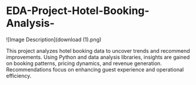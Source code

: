 # EDA-Project-Hotel-Booking-Analysis-
![Image Description](download (1).png)


This project analyzes hotel booking data to uncover trends and recommend improvements. Using Python and data analysis libraries, insights are gained on booking patterns, pricing dynamics, and revenue generation. Recommendations focus on enhancing guest experience and operational efficiency.
